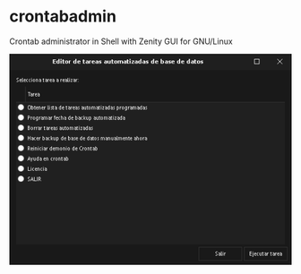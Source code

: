# crontabadmin
Crontab administrator in Shell with Zenity GUI for GNU/Linux

![My Image](preview.png)
